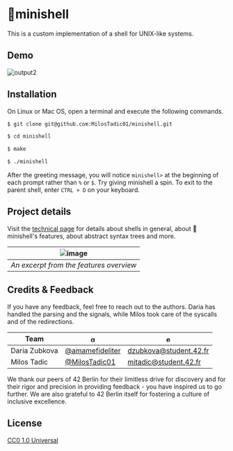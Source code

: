 # 🌸minishell

This is a custom implementation of a shell for UNIX-like systems.

## Demo

![output2](https://github.com/user-attachments/assets/5ac8626e-2686-438b-8222-3687f0cf42f0)

## Installation

On Linux or Mac OS, open a terminal and execute the following commands.

```bash
$ git clone git@github.com:MilosTadic01/minishell.git
```

```bash
$ cd minishell
```

```bash
$ make
```

```bash
$ ./minishell
```

After the greeting message, you will notice `minishell>` at the beginning of each prompt rather than `%` or `$`. Try giving minishell a spin. To exit to the parent shell, enter `CTRL + D` on your keyboard.

## Project details

Visit the [technical page](/docs/technical_page.md) for details about shells in general, about 🌸minishell's features, about abstract syntax trees and more.

| ![image](https://github.com/user-attachments/assets/3a49836c-c8da-4543-add0-f162aad8c035) | 
|:--:| 
| *An excerpt from the features overview* |


## Credits & Feedback

If you have any feedback, feel free to reach out to the authors. Daria has handled the parsing and the signals, while Milos took care of the syscalls and of the redirections.

| Team          | <img src="https://github.githubassets.com/assets/GitHub-Mark-ea2971cee799.png" alt="gh_logo.png" width="15" height="15"/> | <img src="https://cdn3.iconfinder.com/data/icons/web-ui-3/128/Mail-2-512.png" alt="email_icon.jpg" width="15" height="15"/> |
| ------------- | ------------------------------------------------------------------------------------------------------------------------- | --------------------------------------------------------------------------------------------------------------------------- |
| Daria Zubkova | [@amamefideliter](github.com/amamefideliter)                                                                              | dzubkova@student.42.fr                                                                                                      |
| Milos Tadic   | [@MilosTadic01](github.com/MilosTadic01)                                                                                  | mitadic@student.42.fr                                                                                                       |

We thank our peers of 42 Berlin for their limitless drive for discovery and for their rigor and precision in providing feedback - you have inspired us to go further. We are also grateful to 42 Berlin itself for fostering a culture of inclusive excellence.

## License

[CC0 1.0 Universal](/LICENSE.txt)
